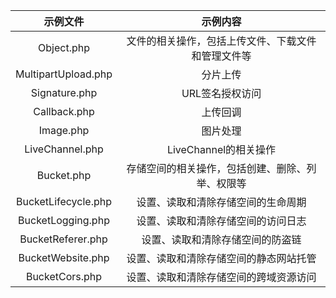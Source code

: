 |示例文件|示例内容|
| :---: | :---: |
|Object.php|文件的相关操作，包括上传文件、下载文件和管理文件等|
|MultipartUpload.php|分片上传|
|Signature.php|URL签名授权访问|
|Callback.php|上传回调|
|Image.php|图片处理|
|LiveChannel.php|LiveChannel的相关操作|
|Bucket.php|存储空间的相关操作，包括创建、删除、列举、权限等|
|BucketLifecycle.php|设置、读取和清除存储空间的生命周期|
|BucketLogging.php|设置、读取和清除存储空间的访问日志|
|BucketReferer.php|设置、读取和清除存储空间的防盗链|
|BucketWebsite.php|设置、读取和清除存储空间的静态网站托管|
|BucketCors.php|设置、读取和清除存储空间的跨域资源访问|
	